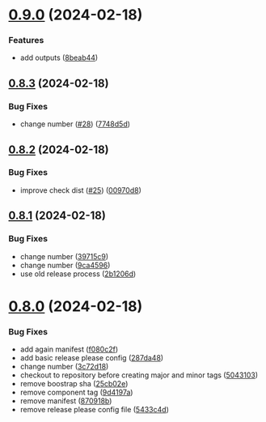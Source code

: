 # [0.9.0](https://github.com/AlbertHernandez/github-action-nodejs-template/compare/v0.8.3...v0.9.0) (2024-02-18)


### Features

* add outputs ([8beab44](https://github.com/AlbertHernandez/github-action-nodejs-template/commit/8beab44b2b7b0ba25eab4e75a9d51c2a3bd4bb25))



## [0.8.3](https://github.com/AlbertHernandez/github-action-nodejs-template/compare/v0.8.2...v0.8.3) (2024-02-18)


### Bug Fixes

* change number ([#28](https://github.com/AlbertHernandez/github-action-nodejs-template/issues/28)) ([7748d5d](https://github.com/AlbertHernandez/github-action-nodejs-template/commit/7748d5d07ae22900286a88d2eb1827684926889f))



## [0.8.2](https://github.com/AlbertHernandez/github-action-nodejs-template/compare/v0.8.1...v0.8.2) (2024-02-18)


### Bug Fixes

* improve check dist ([#25](https://github.com/AlbertHernandez/github-action-nodejs-template/issues/25)) ([00970d8](https://github.com/AlbertHernandez/github-action-nodejs-template/commit/00970d8a2f27568b9b439214d1a11bc2fb1ce9c2))



## [0.8.1](https://github.com/AlbertHernandez/github-action-nodejs-template/compare/v0.8.0...v0.8.1) (2024-02-18)


### Bug Fixes

* change number ([39715c9](https://github.com/AlbertHernandez/github-action-nodejs-template/commit/39715c94f692467405fe713e87f5dc01cb48f3d1))
* change number ([9ca4596](https://github.com/AlbertHernandez/github-action-nodejs-template/commit/9ca45962568ea8deb21fde40130ec5a373d06ee1))
* use old release process ([2b1206d](https://github.com/AlbertHernandez/github-action-nodejs-template/commit/2b1206d510c193f4ffc9267ba49cea9c833b99bc))



# [0.8.0](https://github.com/AlbertHernandez/github-action-nodejs-template/compare/v0.5.1...v0.8.0) (2024-02-18)


### Bug Fixes

* add again manifest ([f080c2f](https://github.com/AlbertHernandez/github-action-nodejs-template/commit/f080c2fad9849b82338ff6ff1abb971fb1f89a40))
* add basic release please config ([287da48](https://github.com/AlbertHernandez/github-action-nodejs-template/commit/287da48733d4440fce866224b61c04a6c9cbce8b))
* change number ([3c72d18](https://github.com/AlbertHernandez/github-action-nodejs-template/commit/3c72d188252685d35a0881b5601aede74b53d9b2))
* checkout to repository before creating major and minor tags ([5043103](https://github.com/AlbertHernandez/github-action-nodejs-template/commit/5043103a4bb50abf009f46a7f26ed485d161211a))
* remove boostrap sha ([25cb02e](https://github.com/AlbertHernandez/github-action-nodejs-template/commit/25cb02eb357f102d6f17e75c55c5a55db17c31e1))
* remove component tag ([9d4197a](https://github.com/AlbertHernandez/github-action-nodejs-template/commit/9d4197a5544535b967c78d499bd0d89aace5761d))
* remove manifest ([870918b](https://github.com/AlbertHernandez/github-action-nodejs-template/commit/870918b0c27b30a0c4ef6c8b28616ea8d7f80d79))
* remove release please config file ([5433c4d](https://github.com/AlbertHernandez/github-action-nodejs-template/commit/5433c4d45d9024ef0b24804fec841c7f85129552))



